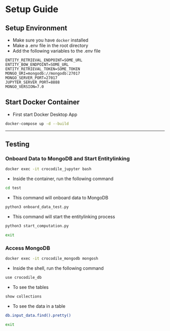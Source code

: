# Setup Guide

## Setup Environment
- Make sure you have `docker` installed
- Make a .env file in the root directory
- Add the following variables to the .env file
```
ENTITY_RETRIEVAL_ENDPOINT=SOME_URL
ENTITY_BOW_ENDPOINT=SOME_URL
ENTITY_RETRIEVAL_TOKEN=SOME_TOKEN
MONGO_URI=mongodb://mongodb:27017
MONGO_SERVER_PORT=27017
JUPYTER_SERVER_PORT=8888
MONGO_VERSION=7.0
```

## Start Docker Container
- First start Docker Desktop App
```bash
docker-compose up -d --build
```

--------------------------------------------
## Testing

### Onboard Data to MongoDB and Start Entitylinking
```bash
docker exec -it crocodile_jupyter bash
```
- Inside the container, run the following command
```bash
cd test
```
- This command will onboard data to MongoDB
```bash
python3 onboard_data_test.py
```
- This command will start the entitylinking process
```bash
python3 start_computation.py
```
```bash
exit
```

### Access MongoDB
```bash
docker exec -it crocodile_mongodb mongosh
```
- Inside the shell, run the following command
```bash
use crocodile_db
```
- To see the tables
```bash
show collections
```
- To see the data in a table
```bash
db.input_data.find().pretty()
```
```bash
exit
```